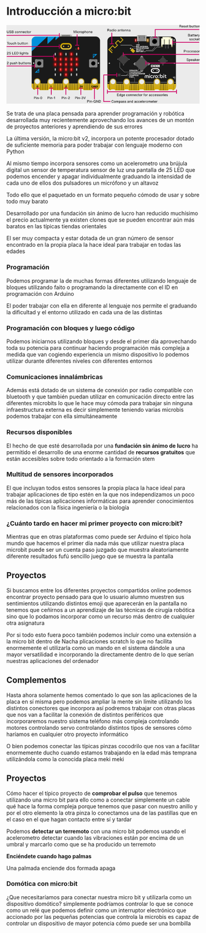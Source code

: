 # Introducción a micro:bit

![Hardware de micro:bit](./images/microbit.png)

Se trata de una placa pensada para aprender programación y robótica desarrollada muy recientemente aprovechando los avances de un montón de proyectos anteriores y aprendiendo de sus errores


La última versión, la micro:bit v2, incorpora un potente procesador dotado de suficiente memoria para poder trabajar con lenguaje moderno con Python


Al mismo tiempo incorpora sensores como un acelerometro una brújula digital un sensor de temperatura sensor de luz una pantalla de 25 LED que podemos encender y apagar individualmente graduando la intensidad de cada uno de ellos dos pulsadores un micrófono y un altavoz


Todo ello que el paquetado en un formato pequeño cómodo de usar y sobre todo muy barato


Desarrollado por una fundación sin ánimo de lucro han reducido muchísimo el precio actualmente ya existen clones que se pueden encontrar aún más baratos en las típicas tiendas orientales


El ser muy compacta y estar dotada de un gran número de sensor encontrado en la propia placa la hace ideal para trabajar en todas las edades

### Programación

Podemos programar la de muchas formas diferentes utilizando lenguaje de bloques utilizando faito o programando la directamente con el ID en programación con Arduino


El poder trabajar con ella en diferente al lenguaje nos permite el graduando la dificultad y el entorno utilizado en cada una de las distintas

### Programación con bloques y luego código
Podemos iniciarnos utilizando bloques y desde el primer día aprovechando toda su potencia para continuar haciendo programación más compleja a medida que van cogiendo experiencia un mismo dispositivo lo podemos utilizar durante diferentes niveles con diferentes entornos

### Comunicaciones innalámbricas
Además está dotado de un sistema de conexión por radio compatible con bluetooth y que también puedan utilizar en comunicación directo entre las diferentes microbits lo que le hace muy cómoda para trabajar sin ninguna infraestructura externa es decir simplemente teniendo varias microbis podemos trabajar con ella simultáneamente

### Recursos disponibles
El hecho de que esté desarrollada por una **fundación sin ánimo de lucro** ha permitido el desarrollo de una enorme cantidad de **recursos gratuitos** que están accesibles sobre todo orientado a la formación stem

### Multitud de sensores incorporados
El que incluyan todos estos sensores la propia placa la hace ideal para trabajar aplicaciones de tipo estén en la que nos independizamos un poco más de las típicas aplicaciones informáticas para aprender conocimientos relacionados con la física ingeniería o la biología

### ¿Cuánto tardo en hacer mi primer proyecto con micro:bit?
Mientras que en otras plataformas como puede ser Arduino el típico hola mundo que hacemos el primer día nada más que utilizar nuestra placa microbit puede ser un cuenta paso juzgado que muestra aleatoriamente diferente resultados fufú sencillo juego que se muestra la pantalla


## Proyectos
Si buscamos entre los diferentes proyectos compartidos online podemos encontrar proyecto pensado para que lo usuario alumno muestren sus sentimientos utilizando distintos emoji que aparecerán en la pantalla no tenemos que ceñirnos a un aprendizaje de las técnicas de cirugía robótica sino que lo podamos incorporar como un recurso más dentro de cualquier otra asignatura


Por si todo esto fuera poco también podemos incluir como una extensión a la micro bit dentro de Nacha plicaciones scratch lo que no facilita enormemente el utilizarla como un mando en el sistema dándole a una mayor versatilidad e incorporando la directamente dentro de lo que serían nuestras aplicaciones del ordenador


## Complementos
Hasta ahora solamente hemos comentado lo que son las aplicaciones de la placa en sí misma pero podemos ampliar la mente sin límite utilizando los distintos conectores que incorpora así podremos trabajar con otras placas que nos van a facilitar la conexión de distintos periféricos que incorporaremos nuestro sistema teléfono más compleja controlando motores controlando servo controlando distintos tipos de sensores cómo haríamos en cualquier otro proyecto informático


O bien podemos conectar las típicas pinzas cocodrilo que nos van a facilitar enormemente ducho cuando estamos trabajando en la edad más temprana utilizándola como la conocida placa meki meki


## Proyectos

Cómo hacer el típico proyecto de **comprobar el pulso** que tenemos utilizando una micro bit para ello como a conectar simplemente un cable qué hace la forma compleja porque tenemos que pasar con nuestro anillo y por el otro elemento la otra pinza lo conectamos una de las pastillas que en el caso en el que hagan contacto entre sí y tardar


Podemos **detectar un terremoto** con una micro bit podemos usando el acelerometro detectar cuando las vibraciones están por encima de un umbral y marcarlo como que se ha producido un terremoto

**Enciéndete cuando hago palmas**


Una palmada enciende dos formada apaga


### Domótica con micro:bit
¿Que necesitaríamos para conectar nuestra micro bit y utilizarla como un dispositivo domótico? simplemente podríamos controlar lo que se conoce como un relé que podemos definir como un interruptor electrónico que accionado por las pequeñas potencias que controla la microbis es capaz de controlar un dispositivo de mayor potencia cómo puede ser una bombilla

